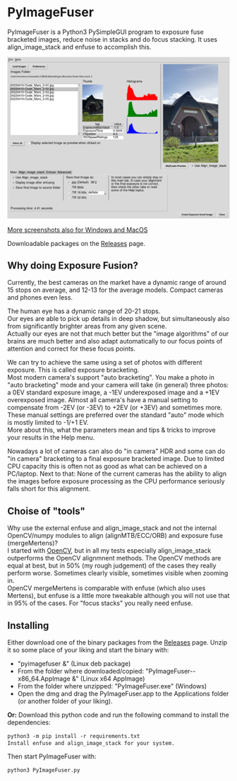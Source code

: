 # PyImageFuser
PyImageFuser is a Python3 PySimpleGUI program to exposure fuse bracketed images, reduce noise in stacks and do focus stacking. It uses align_image_stack and enfuse to accomplish this.

<!--- ![splash](https://github.com/hvdwolf/PyImageFuser/raw/main/artwork/splash.png) --->
![main screen linux](https://github.com/hvdwolf/PyImageFuser/raw/main/screenshots/PIF-main-xfce4.jpg)

[More screenshots also for Windows and MacOS](screenshots/README.md)  

Downloadable packages on the [Releases](https://github.com/hvdwolf/PyImageFuser/releases) page.  


## Why doing Exposure Fusion?

Currently, the best cameras on the market have a dynamic range of around 15 stops on average, and 12-13 for the average models.
Compact cameras and phones even less.  

The human eye has a dynamic range of 20-21 stops.  
Our eyes are able to pick up details in deep shadow, but simultaneously also from significantly brighter areas from any given scene.  
Actually our eyes are not that much better but the "image algorithms" of our brains are much better and also adapt automatically to our focus points of attention and correct for these focus points.  

We can try to achieve the same using a set of photos with different exposure. This is called exposure bracketing.  
Most modern camera's support "auto bracketing". You make a photo in "auto bracketing" mode and your camera will take (in general) three photos: a 0EV standard exposure image, a -1EV underexposed image and a +1EV overexposed image.
Almost all camera's have a manual setting to compensate from -2EV (or -3EV) to +2EV (or +3EV) and sometimes more.
These manual settings are preferred over the standard "auto" mode which is mostly limited to -1/+1 EV.  
More about this, what the parameters mean and tips & tricks to improve your results in the Help menu.

Nowadays a lot of cameras can also do "in camera" HDR and some can do "in camera" bracketing to a final exposure bracketed image. Due to limited CPU capacity this is often not as good as what can be achieved on a PC/laptop. Next to that: None of the current cameras has the ability to align the images before exposure processing as the CPU performance seriously falls short for this alignment.

## Choise of "tools"
Why use the external enfuse and align_image_stack and not the internal OpenCV/numpy modules to align (alignMTB/ECC/ORB) and exposure fuse (mergeMertens)?  
I started with [OpenCV](https://github.com/hvdwolf/PyImageFuser/tree/opencv), but in all my tests especially align_image_stack outperforms the OpenCV alignmnent methods. The OpenCV methods are equal at best, but in 50% (my rough judgement) of the cases they really perform worse. Sometimes clearly visible, sometimes visible when zooming in.  
OpenCV mergeMertens is comparable with enfuse (which also uses Mertens), but enfuse is a little more tweakable although you will not use that in 95% of the cases. For "focus stacks" you really need enfuse.



## Installing
Either download one of the binary packages from the [Releases](https://github.com/hvdwolf/PyImageFuser/releases) page.
Unzip it so some place of your liking and start the binary with:

* "pyimagefuser &" (Linux deb package)
* From the folder where downloaded/copied: "PyImageFuser-<version>-x86_64.AppImage &" (Linux x64 AppImage)
* From the folder where unzipped: "PyImageFuser.exe" (Windows)
* Open the dmg and drag the PyImageFuser.app to the Applications folder (or another folder of your liking).

**Or:**
Download this python code and run the following command to install the dependencies:

    python3 -m pip install -r requirements.txt
    Install enfuse and align_image_stack for your system.

Then start PyImageFuser with:

    python3 PyImageFuser.py

